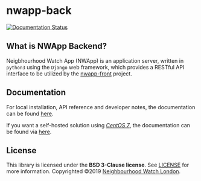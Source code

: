 # nwapp-back
[![Documentation Status](https://readthedocs.org/projects/nwapp-back/badge/?version=latest)](https://nwapp-back.readthedocs.io/en/latest/?badge=latest)

## What is NWApp Backend?
Neigbhourhood Watch App (NWApp) is an application server, written in ``python3`` using the ``Django`` web framework, which provides a RESTful API interface to be utilized by the [nwapp-front](https://github.com/nwatchcanada/nwapp-front) project.

## Documentation
For local installation, API reference and developer notes, the documentation can be found [here](https://nwapp-back.readthedocs.io/en/latest/).

If you want a self-hosted solution using [*CentOS 7*](https://www.centos.org/), the documentation can be found via [here](https://nwapp-docs.readthedocs.io/en/latest/).

## License
This library is licensed under the **BSD 3-Clause license**. See [LICENSE](LICENSE) for more information. Copyrighted ©2019 [Neighbourhood Watch London](https://nwlondon.ca/).
